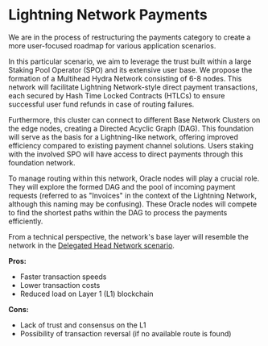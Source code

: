 # Lightning Network Payments


We are in the process of restructuring the payments category to create a more user-focused roadmap for various application scenarios.

In this particular scenario, we aim to leverage the trust built within a large Staking Pool Operator (SPO) and its extensive user base. We propose the formation of a Multihead Hydra Network consisting of 6-8 nodes. This network will facilitate Lightning Network-style direct payment transactions, each secured by Hash Time Locked Contracts (HTLCs) to ensure successful user fund refunds in case of routing failures.

Furthermore, this cluster can connect to different Base Network Clusters on the edge nodes, creating a Directed Acyclic Graph (DAG). This foundation will serve as the basis for a Lightning-like network, offering improved efficiency compared to existing payment channel solutions. Users staking with the involved SPO will have access to direct payments through this foundation network.

To manage routing within this network, Oracle nodes will play a crucial role. They will explore the formed DAG and the pool of incoming payment requests (referred to as "Invoices" in the context of the Lightning Network, although this naming may be confusing). These Oracle nodes will compete to find the shortest paths within the DAG to process the payments efficiently.

From a technical perspective, the network's base layer will resemble the network in the [Delegated Head Network scenario](https://hydra.family/head-protocol/topologies/delegated-head/).

**Pros:**
- Faster transaction speeds
- Lower transaction costs
- Reduced load on Layer 1 (L1) blockchain

**Cons:**
- Lack of trust and consensus on the L1
- Possibility of transaction reversal (if no available route is found)


